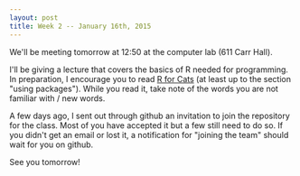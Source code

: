 ```yaml
---
layout: post
title: Week 2 -- January 16th, 2015
---
```



We'll be meeting tomorrow at 12:50 at the computer lab (611 Carr Hall).

I'll be giving a lecture that covers the basics of R needed for programming. In
  preparation, I encourage you to read [R for Cats](http://rforcats.net/) (at
  least up to the section "using packages"). While you read it, take note of the
  words you are not familiar with / new words.

  A few days ago, I sent out through github an invitation to join the repository
  for the class. Most of you have accepted it but a few still need to do so. If
  you didn't get an email or lost it, a notification for "joining the team"
  should wait for you on github.

See you tomorrow!
